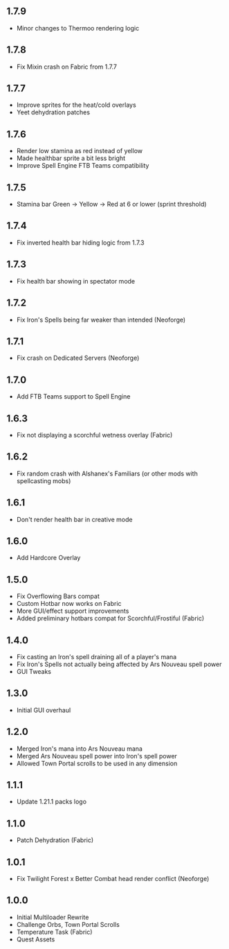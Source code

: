 ## 1.7.9
- Minor changes to Thermoo rendering logic

## 1.7.8
- Fix Mixin crash on Fabric from 1.7.7

## 1.7.7
- Improve sprites for the heat/cold overlays
- Yeet dehydration patches

## 1.7.6
- Render low stamina as red instead of yellow
- Made healthbar sprite a bit less bright
- Improve Spell Engine FTB Teams compatibility 

## 1.7.5
- Stamina bar Green -> Yellow -> Red at 6 or lower (sprint threshold)

## 1.7.4 
- Fix inverted health bar hiding logic from 1.7.3

## 1.7.3
- Fix health bar showing in spectator mode

## 1.7.2
- Fix Iron's Spells being far weaker than intended (Neoforge)

## 1.7.1
- Fix crash on Dedicated Servers (Neoforge)

## 1.7.0
- Add FTB Teams support to Spell Engine

## 1.6.3
- Fix not displaying a scorchful wetness overlay (Fabric)

## 1.6.2
- Fix random crash with Alshanex's Familiars (or other mods with spellcasting mobs)

## 1.6.1
- Don't render health bar in creative mode

## 1.6.0
- Add Hardcore Overlay

## 1.5.0
- Fix Overflowing Bars compat
- Custom Hotbar now works on Fabric
- More GUI/effect support improvements
- Added preliminary hotbars compat for Scorchful/Frostiful (Fabric)

## 1.4.0
- Fix casting an Iron's spell draining all of a player's mana
- Fix Iron's Spells not actually being affected by Ars Nouveau spell power
- GUI Tweaks

## 1.3.0
- Initial GUI overhaul

## 1.2.0
- Merged Iron's mana into Ars Nouveau mana
- Merged Ars Nouveau spell power into Iron's spell power
- Allowed Town Portal scrolls to be used in any dimension

## 1.1.1
- Update 1.21.1 packs logo

## 1.1.0
- Patch Dehydration (Fabric)

## 1.0.1
- Fix Twilight Forest x Better Combat head render conflict (Neoforge)

## 1.0.0
- Initial Multiloader Rewrite
- Challenge Orbs, Town Portal Scrolls
- Temperature Task (Fabric)
- Quest Assets